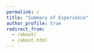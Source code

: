 ```yaml
---
permalink: /
title: "Summary of Experience"
author_profile: true
redirect_from: 
  - /about/
  - /about.html
---
```


